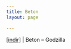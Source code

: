 ```yaml
---
title: Beton
layout: page

---
```

<a href="https://cloud.mail.ru/public/6fc947f5d8a5/Beton%20-%20Godzilla" target="_blank">[indir]</a> | Beton &#8211; Godzilla
